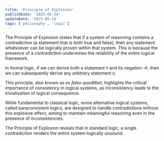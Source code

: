 ```yaml
---
title: 'Principle of Explosion'
publishDate: '2025-05-24'
updateDate: '2025-05-24'
tags: ['philosophy', 'logic']
---
```


The Principle of Explosion states that if a system of reasoning contains a contradiction (a statement that is both true and false), then any statement whatsoever can be logically proven within that system. This is because the presence of a contradiction undermines the reliability of the entire logical framework.

In formal logic, if we can derive both a statement `P` and its negation `¬P`, then we can subsequently derive any arbitrary statement `Q`.

This principle, also known as _ex falso quodlibet_, highlights the critical importance of consistency in logical systems, as inconsistency leads to the trivialization of logical consequence.

While fundamental to classical logic, some alternative logical systems, called paraconsistent logics, are designed to handle contradictions without this explosive effect, aiming to maintain meaningful reasoning even in the presence of inconsistencies.

The Principle of Explosion reveals that in standard logic, a single contradiction renders the entire system logically unsound.
